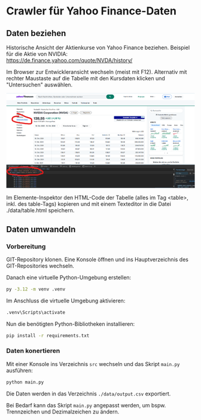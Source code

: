 # Crawler für Yahoo Finance-Daten

## Daten beziehen

Historische Ansicht der Aktienkurse von Yahoo Finance beziehen. Beispiel für die Aktie von NVIDIA:
https://de.finance.yahoo.com/quote/NVDA/history/

Im Browser zur Entwickleransicht wechseln (meist mit F12). Alternativ mit rechter Maustaste auf die Tabelle mit den Kursdaten klicken und "Untersuchen" auswählen.

![Finanzdaten extrahieren](./assets/img/download.png)

Im Elemente-Inspektor den HTML-Code der Tabelle (alles im Tag &lt;table&gt;, inkl. des table-Tags) kopieren und
mit einem Texteditor in die Datei ./data/table.html speichern.

## Daten umwandeln

### Vorbereitung

GIT-Repository klonen. Eine Konsole öffnen und ins Hauptverzeichnis des GIT-Repositories wechseln.

Danach eine virtuelle Python-Umgebung erstellen:

```bash
py -3.12 -m venv .venv
```

Im Anschluss die virtuelle Umgebung aktivieren:

```bash
.venv\Scripts\activate
```

Nun die benötigten Python-Bibliotheken installieren:

```bash
pip install -r requirements.txt
```

### Daten konertieren

Mit einer Konsole ins Verzeichnis `src` wechseln und das Skript `main.py` ausführen:

```bash
python main.py
```

Die Daten werden in das Verzeichnis `./data/output.csv` exportiert.

Bei Bedarf kann das Skript `main.py` angepasst werden, um bspw. Trennzeichen und Dezimalzeichen zu ändern.
